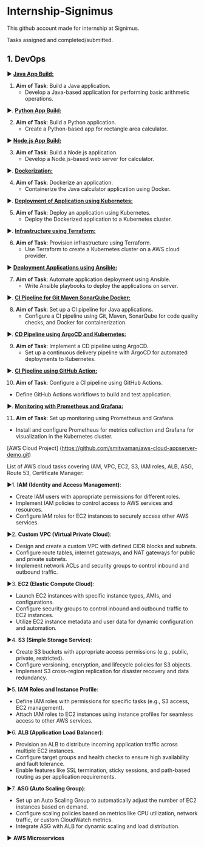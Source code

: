 # Internship-Signimus

This github account made for internship at Signimus.

Tasks assigned and completed/submitted.

## 1. DevOps 

▶️ [**Java App Build:**](https://github.com/smitwaman/rectangle-area-calculator.git)

1. **Aim of Task**: Build a Java application.
   - Develop a Java-based application for performing basic arithmetic operations.

▶️. [**Python App Build:**](
https://github.com/smitwaman/simple-calculator.git)

2. **Aim of Task**: Build a Python application.
   - Create a Python-based app for rectangle area calculator.

▶️  [**Node.js App Build:**](
https://github.com/smitwaman/web-calculator.git)

3. **Aim of Task**: Build a Node.js application.
   - Develop a Node.js-based web server for calculator.

▶️. [**Dockerization:**](
https://github.com/smitwaman/snake-game-python.git)

4. **Aim of Task**: Dockerize an application.
   - Containerize the Java calculator application using Docker.

▶️. [**Deployment of Application using Kubernetes:**](
https://github.com/smitwaman/Wobot-FastAPI-minikube.git)

5. **Aim of Task**: Deploy an application using Kubernetes.
   - Deploy the Dockerized application to a Kubernetes cluster.

▶️. [**Infrastructure using Terraform:**](
https://github.com/smitwaman/aws-terraform.git.)

6. **Aim of Task**: Provision infrastructure using Terraform.
   - Use Terraform to create a Kubernetes cluster on a AWS cloud provider.

▶️ [**Deployment Applications using Ansible:**](
https://github.com/smitwaman/Configuration-Management-Ansible.git)

7. **Aim of Task**: Automate application deployment using Ansible.
   - Write Ansible playbooks to deploy the applications on server.

▶️. [**CI Pipeline for Git Maven SonarQube Docker:**](
https://github.com/smitwaman/hello-world.git)

8. **Aim of Task**: Set up a CI pipeline for Java applications.
   - Configure a CI pipeline using Git, Maven, SonarQube for code quality checks, and Docker for containerization.

▶️. [**CD Pipeline using ArgoCD and Kubernetes:**](
https://github.com/smitwaman/cd-pipeline-.git)

9. **Aim of Task**: Implement a CD pipeline using ArgoCD.
   - Set up a continuous delivery pipeline with ArgoCD for automated deployments to Kubernetes.

▶️. [**CI Pipeline using GitHub Action:**](
https://github.com/smitwaman/githubactions-CI-pipeline.git)

10. **Aim of Task**: Configure a CI pipeline using GitHub Actions.
   - Define GitHub Actions workflows to build and test application.

▶️. [**Monitoring with Prometheus and Grafana:**](
https://github.com/smitwaman/prom-graf-node-expo.git)

11. **Aim of Task**: Set up monitoring using Prometheus and Grafana.
   - Install and configure Prometheus for metrics collection and Grafana for visualization in the Kubernetes cluster.


[AWS Cloud Project]
(https://github.com/smitwaman/aws-cloud-appserver-demo.git)

List of AWS cloud tasks covering IAM, VPC, EC2, S3, IAM roles, ALB, ASG, Route 53, Certificate Manager:

▶️1. **IAM (Identity and Access Management)**:
   - Create IAM users with appropriate permissions for different roles.
   - Implement IAM policies to control access to AWS services and resources.
   - Configure IAM roles for EC2 instances to securely access other AWS services.

▶️2. **Custom VPC (Virtual Private Cloud)**:
   - Design and create a custom VPC with defined CIDR blocks and subnets.
   - Configure route tables, internet gateways, and NAT gateways for public and private subnets.
   - Implement network ACLs and security groups to control inbound and outbound traffic.

▶️3. **EC2 (Elastic Compute Cloud)**:
   - Launch EC2 instances with specific instance types, AMIs, and configurations.
   - Configure security groups to control inbound and outbound traffic to EC2 instances.
   - Utilize EC2 instance metadata and user data for dynamic configuration and automation.

▶️4. **S3 (Simple Storage Service)**:
   - Create S3 buckets with appropriate access permissions (e.g., public, private, restricted).
   - Configure versioning, encryption, and lifecycle policies for S3 objects.
   - Implement S3 cross-region replication for disaster recovery and data redundancy.

▶️5. **IAM Roles and Instance Profile**:
   - Define IAM roles with permissions for specific tasks (e.g., S3 access, EC2 management).
   - Attach IAM roles to EC2 instances using instance profiles for seamless access to other AWS services.

▶️6. **ALB (Application Load Balancer)**:
   - Provision an ALB to distribute incoming application traffic across multiple EC2 instances.
   - Configure target groups and health checks to ensure high availability and fault tolerance.
   - Enable features like SSL termination, sticky sessions, and path-based routing as per application requirements.

▶️7. **ASG (Auto Scaling Group)**:
   - Set up an Auto Scaling Group to automatically adjust the number of EC2 instances based on demand.
   - Configure scaling policies based on metrics like CPU utilization, network traffic, or custom CloudWatch metrics.
   - Integrate ASG with ALB for dynamic scaling and load distribution.


▶️ **AWS Microservices**







